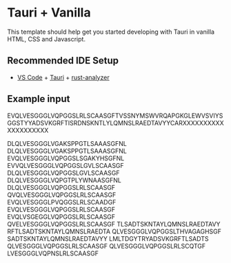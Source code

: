 # Tauri + Vanilla

This template should help get you started developing with Tauri in vanilla HTML, CSS and Javascript.

## Recommended IDE Setup

- [VS Code](https://code.visualstudio.com/) + [Tauri](https://marketplace.visualstudio.com/items?itemName=tauri-apps.tauri-vscode) + [rust-analyzer](https://marketplace.visualstudio.com/items?itemName=rust-lang.rust-analyzer)

## Example input

EVQLVESGGGLVQPGGSLRLSCAASGFTVSSNYMSWVRQAPGKGLEWVSVIYSGGSTYYADSVKGRFTISRDNSKNTLYLQMNSLRAEDTAVYYCARXXXXXXXXXXXXXXXXXXXX


DLQLVESGGGLVGAKSPPGTLSAAASGFNL
DLQLVESGGGLVGAKSPPGTLSAAASGFNL
EVQLVESGGGLVQPGGSLSGAKYHSGFNL
EVVQLVESGGGLVQPGGSLGVLSCAASGF
DLQLVESGGGLVQPGGSLGVLSCAASGF
DLQLVESGGGLVQPGTPLYWNAASGFNL
DLQLVESGGGLVQPGGSLRLSCAASGF
QVQLVESGGGLVQPGGSLRLSCAASGF
EVQLVESGGGLPVQGGSLRLSCAADGF
EVQLVESGGGLVQPGGSLRLSCAASGF
EVQLVSGEGGLVQPGGSLRLSCAASGF
QVELVESGGGLVQPGGSLRLSCAASGF
TLSADTSKNTAYLQMNSLRAEDTAVY
RFTLSADTSKNTAYLQMNSLRAEDTA
QLVESGGGLVQPGGSLTHVAGAGHSGF
SADTSKNTAYLQMNSLRAEDTAVYY
LMLTDGYTRYADSVKGRFTLSADTS
QLVESGGGLVQPGGSLRLSCAASGF
QLVESGGGLVQPGGSLRLSCQTGF
LVESGGGLVQPNSLRLSCAASGF